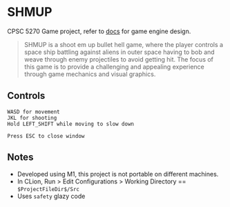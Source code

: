 # SHMUP
CPSC 5270 Game project, refer to [docs](doc/engine_design) for game engine design.

> SHMUP is a shoot em up bullet hell game, where the player controls a space ship battling against aliens in outer space having to bob and weave through enemy projectiles to avoid getting hit. The focus of this game is to provide a challenging and appealing experience through game mechanics and visual graphics.

## Controls
```
WASD for movement
JKL for shooting
Hold LEFT_SHIFT while moving to slow down

Press ESC to close window
```

## Notes
- Developed using M1, this project is not portable on different machines.
- In CLion, Run > Edit Configurations > Working Directory == `$ProjectFileDir$/Src`
- Uses `safety` glazy code
